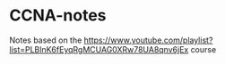 # CCNA-notes
Notes based on the https://www.youtube.com/playlist?list=PLBlnK6fEyqRgMCUAG0XRw78UA8qnv6jEx course

